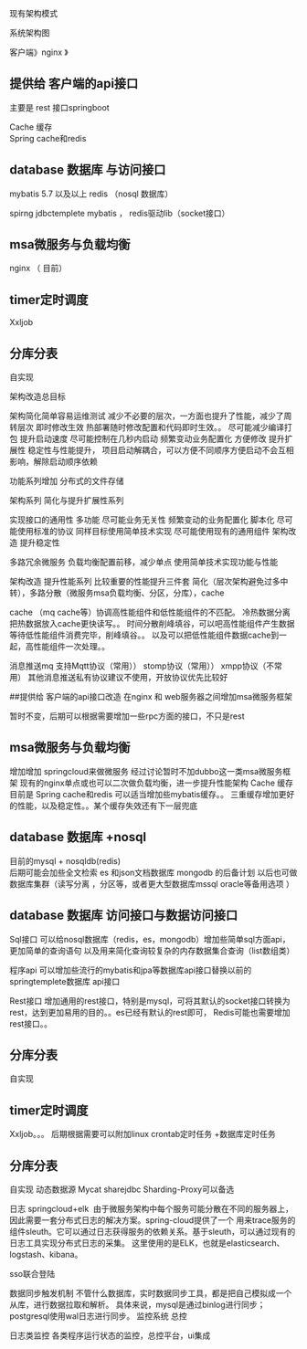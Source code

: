 现有架构模式

系统架构图


客户端》nginx 》 




## 提供给 客户端的api接口
主要是 rest 接口springboot




Cache 缓存  
Spring cache和redis

## database 数据库  与访问接口
mybatis 5.7 以及以上
redis （nosql 数据库）


spirng jdbctemplete
mybatis ，  redis驱动lib（socket接口）





## msa微服务与负载均衡
nginx （ 目前）


## timer定时调度
Xxljob




## 分库分表
自实现


架构改造总目标

架构简化简单容易运维测试
 减少不必要的层次，一方面也提升了性能，减少了周转层次
即时修改生效 热部署随时修改配置和代码即时生效。。
尽可能减少编译打包
提升启动速度 尽可能控制在几秒内启动
频繁变动业务配置化 方便修改 提升扩展性
稳定性与性能提升，
项目启动解耦合，可以方便不同顺序方便启动不会互相影响，解除启动顺序依赖


功能系列增加
分布式的文件存储


架构系列 简化与提升扩展性系列
   
实现接口的通用性 多功能  尽可能业务无关性
频繁变动的业务配置化  脚本化
尽可能使用标准的协议
同样目标使用简单技术实现
尽可能使用现有的通用组件
架构改造 提升稳定性

多路冗余微服务
负载均衡配置前移，减少单点
使用简单技术实现功能与性能

架构改造 提升性能系列
比较重要的性能提升三件套  简化（层次架构避免过多中转），多路分散（微服务msa负载均衡、分区，分库），cache  

cache （mq cache等）协调高性能组件和低性能组件的不匹配。
冷热数据分离  把热数据放入cache更快读写。。
时间分散削峰填谷，可以吧高性能组件产生数据等待低性能组件消费完毕，削峰填谷。。
以及可以把低性能组件数据cache到一起，高性能组件一次处理。。

消息推送mq
支持Mqtt协议（常用））   stomp协议（常用））    xmpp协议（不常用）
其他消息推送私有协议建议不使用，开放协议优先比较好



##提供给 客户端的api接口改造
在nginx 和 web服务器之间增加msa微服务框架

暂时不变，后期可以根据需要增加一些rpc方面的接口，不只是rest


## msa微服务与负载均衡

增加增加 springcloud来做微服务    经过讨论暂时不加dubbo这一类msa微服务框架
现有的nginx单点或也可以二次做负载均衡，进一步提升性能架构
Cache 缓存  
目前是  Spring cache和redis
  可以适当增加些mybatis缓存。。 三重缓存增加更好的性能，以及稳定性。。某个缓存失效还有下一层兜底



## database 数据库 +nosql
目前的mysql + nosqldb(redis)    
后期可能会加些全文检索 es 和json文档数据库 mongodb  的后备计划
以后也可做数据库集群（读写分离 ，分区等，或者更大型数据库mssql oracle等备用选项 ）

## database 数据库 访问接口与数据访问接口

Sql接口
可以给nosql数据库（redis，es，mongodb）增加些简单sql方面api，更加简单的查询语句
以及用来简化查询较复杂的内存数据集合查询（list数组类）

程序api
可以增加些流行的mybatis和jpa等数据库api接口替换以前的 springtemplete数据库 api接口

Rest接口
增加通用的rest接口，特别是mysql，可将其默认的socket接口转换为rest，达到更加易用的目的。。es已经有默认的rest即可，
Redis可能也需要增加rest接口。。



## 分库分表 
自实现  

## timer定时调度
Xxljob。。。  后期根据需要可以附加linux crontab定时任务  +数据库定时任务


## 分库分表
自实现   动态数据源
Mycat  sharejdbc  Sharding-Proxy可以备选

日志 springcloud+elk
 由于微服务架构中每个服务可能分散在不同的服务器上，因此需要一套分布式日志的解决方案。spring-cloud提供了一个
用来trace服务的组件sleuth。它可以通过日志获得服务的依赖关系。基于sleuth，可以通过现有的日志工具实现分布式日志的采集。
这里使用的是ELK，也就是elasticsearch、logstash、kibana。

sso联合登陆

数据同步触发机制
不管什么数据库，实时数据同步工具，都是把自己模拟成一个从库，进行数据拉取和解析。 具体来说，mysql是通过binlog进行同步；postgresql使用wal日志进行同步。
监控系统  总控

日志类监控
各类程序运行状态的监控，总控平台，ui集成

